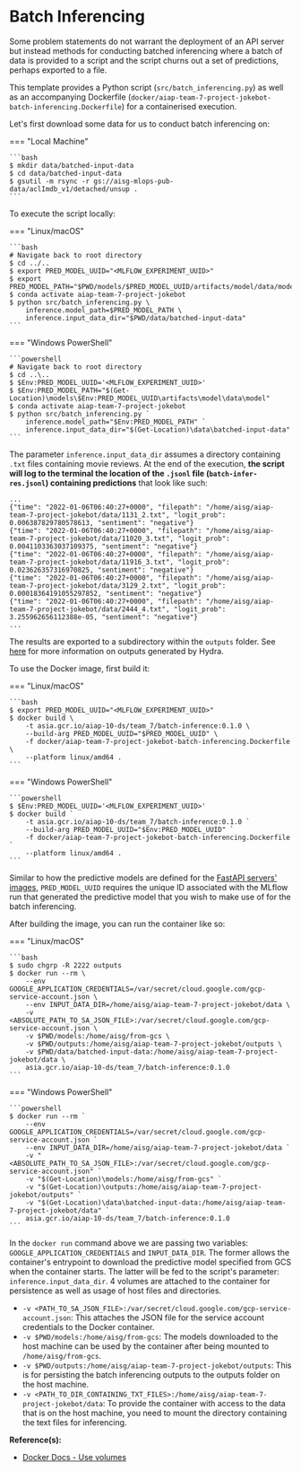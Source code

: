 # Batch Inferencing

Some problem statements do not warrant the deployment of an API server
but instead methods for conducting batched inferencing where a batch
of data is provided to a script and the script churns out
a set of predictions, perhaps exported to a file.

This template provides a Python script (`src/batch_inferencing.py`)
as well as an accompanying
Dockerfile
(`docker/aiap-team-7-project-jokebot-batch-inferencing.Dockerfile`)
for a containerised execution.

Let's first download some data for us to conduct batch inferencing on:

=== "Local Machine"

    ```bash
    $ mkdir data/batched-input-data
    $ cd data/batched-input-data
    $ gsutil -m rsync -r gs://aisg-mlops-pub-data/aclImdb_v1/detached/unsup .
    ```

To execute the script locally:

=== "Linux/macOS"

    ```bash
    # Navigate back to root directory
    $ cd ../..
    $ export PRED_MODEL_UUID="<MLFLOW_EXPERIMENT_UUID>"
    $ export PRED_MODEL_PATH="$PWD/models/$PRED_MODEL_UUID/artifacts/model/data/model"
    $ conda activate aiap-team-7-project-jokebot
    $ python src/batch_inferencing.py \
        inference.model_path=$PRED_MODEL_PATH \
        inference.input_data_dir="$PWD/data/batched-input-data"
    ```

=== "Windows PowerShell"

    ```powershell
    # Navigate back to root directory
    $ cd ..\..
    $ $Env:PRED_MODEL_UUID='<MLFLOW_EXPERIMENT_UUID>'
    $ $Env:PRED_MODEL_PATH="$(Get-Location)\models\$Env:PRED_MODEL_UUID\artifacts\model\data\model"
    $ conda activate aiap-team-7-project-jokebot
    $ python src/batch_inferencing.py `
        inference.model_path="$Env:PRED_MODEL_PATH" `
        inference.input_data_dir="$(Get-Location)\data\batched-input-data"
    ```

The parameter `inference.input_data_dir` assumes a directory
containing `.txt` files containing movie reviews. At the end of the
execution, __the script will log to the terminal the location of the
`.jsonl` file (`batch-infer-res.jsonl`) containing predictions__ that
look like such:

```jsonl
...
{"time": "2022-01-06T06:40:27+0000", "filepath": "/home/aisg/aiap-team-7-project-jokebot/data/1131_2.txt", "logit_prob": 0.006387829780578613, "sentiment": "negative"}
{"time": "2022-01-06T06:40:27+0000", "filepath": "/home/aisg/aiap-team-7-project-jokebot/data/11020_3.txt", "logit_prob": 0.0041103363037109375, "sentiment": "negative"}
{"time": "2022-01-06T06:40:27+0000", "filepath": "/home/aisg/aiap-team-7-project-jokebot/data/11916_3.txt", "logit_prob": 0.023626357316970825, "sentiment": "negative"}
{"time": "2022-01-06T06:40:27+0000", "filepath": "/home/aisg/aiap-team-7-project-jokebot/data/3129_2.txt", "logit_prob": 0.00018364191055297852, "sentiment": "negative"}
{"time": "2022-01-06T06:40:27+0000", "filepath": "/home/aisg/aiap-team-7-project-jokebot/data/2444_4.txt", "logit_prob": 3.255962656112388e-05, "sentiment": "negative"}
...
```

The results are exported to a subdirectory within the
`outputs` folder. See
[here](https://hydra.cc/docs/tutorials/basic/running_your_app/working_directory/)
for more information on outputs generated by Hydra.

To use the Docker image, first build it:

=== "Linux/macOS"

    ```bash
    $ export PRED_MODEL_UUID="<MLFLOW_EXPERIMENT_UUID>"
    $ docker build \
        -t asia.gcr.io/aiap-10-ds/team_7/batch-inference:0.1.0 \
        --build-arg PRED_MODEL_UUID="$PRED_MODEL_UUID" \
        -f docker/aiap-team-7-project-jokebot-batch-inferencing.Dockerfile \
        --platform linux/amd64 .
    ```

=== "Windows PowerShell"

    ```powershell
    $ $Env:PRED_MODEL_UUID='<MLFLOW_EXPERIMENT_UUID>'
    $ docker build `
        -t asia.gcr.io/aiap-10-ds/team_7/batch-inference:0.1.0 `
        --build-arg PRED_MODEL_UUID="$Env:PRED_MODEL_UUID" `
        -f docker/aiap-team-7-project-jokebot-batch-inferencing.Dockerfile `
        --platform linux/amd64 .
    ```

Similar to how the predictive models are defined for the
[FastAPI servers' images](./08-deployment.md#model-serving-fastapi),
`PRED_MODEL_UUID` requires the unique ID associated
with the MLflow run that generated the predictive model that you wish
to make use of for the batch inferencing.

After building the image, you can run the container like so:

=== "Linux/macOS"

    ```bash
    $ sudo chgrp -R 2222 outputs
    $ docker run --rm \
        --env GOOGLE_APPLICATION_CREDENTIALS=/var/secret/cloud.google.com/gcp-service-account.json \
        --env INPUT_DATA_DIR=/home/aisg/aiap-team-7-project-jokebot/data \
        -v <ABSOLUTE_PATH_TO_SA_JSON_FILE>:/var/secret/cloud.google.com/gcp-service-account.json \
        -v $PWD/models:/home/aisg/from-gcs \
        -v $PWD/outputs:/home/aisg/aiap-team-7-project-jokebot/outputs \
        -v $PWD/data/batched-input-data:/home/aisg/aiap-team-7-project-jokebot/data \
        asia.gcr.io/aiap-10-ds/team_7/batch-inference:0.1.0
    ```

=== "Windows PowerShell"

    ```powershell
    $ docker run --rm `
        --env GOOGLE_APPLICATION_CREDENTIALS=/var/secret/cloud.google.com/gcp-service-account.json `
        --env INPUT_DATA_DIR=/home/aisg/aiap-team-7-project-jokebot/data `
        -v "<ABSOLUTE_PATH_TO_SA_JSON_FILE>:/var/secret/cloud.google.com/gcp-service-account.json" `
        -v "$(Get-Location)\models:/home/aisg/from-gcs" `
        -v "$(Get-Location)\outputs:/home/aisg/aiap-team-7-project-jokebot/outputs" `
        -v "$(Get-Location)\data\batched-input-data:/home/aisg/aiap-team-7-project-jokebot/data" `
        asia.gcr.io/aiap-10-ds/team_7/batch-inference:0.1.0
    ```

In the `docker run` command above we are passing two variables:
`GOOGLE_APPLICATION_CREDENTIALS` and `INPUT_DATA_DIR`.
The former allows the container's entrypoint to download the
predictive model specified from GCS when the container starts.
The latter
will be fed to the script's parameter: `inference.input_data_dir`.
4 volumes are attached to the container for persistence as well as
usage of host files and directories.

- `-v <PATH_TO_SA_JSON_FILE>:/var/secret/cloud.google.com/gcp-service-account.json`:
  This attaches the JSON file for the service account credentials to
  the Docker container.
- `-v $PWD/models:/home/aisg/from-gcs`: The models downloaded to the
  host machine can be used by the container after being mounted to
  `/home/aisg/from-gcs`.
- `-v $PWD/outputs:/home/aisg/aiap-team-7-project-jokebot/outputs`:
  This is for persisting the batch inferencing outputs to the outputs
  folder on the host machine.
- `-v <PATH_TO_DIR_CONTAINING_TXT_FILES>:/home/aisg/aiap-team-7-project-jokebot/data`:
  To provide the container with access to the data that is on the host
  machine, you need to mount the directory containing the text
  files for inferencing.

__Reference(s):__

- [Docker Docs - Use volumes](https://docs.docker.com/storage/volumes/)
